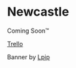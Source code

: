 # Newcastle
Coming Soon™

<a href="https://trello.com/b/hLY45i1n">Trello</a>

Banner by <a href="https://www.pixiv.net/en/artworks/70959406">Lpip</a>
